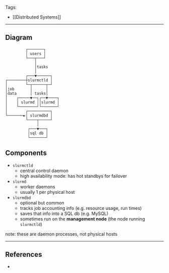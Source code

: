 Tags:
- [[Distributed Systems]]
---

## Diagram
```
         ┌───────┐      
         │ users │      
         └───┬───┘      
             │          
             │tasks     
             │          
         ┌───▼──────┐   
┌────────┼slurmctld │   
│        └─┬──────┬─┘   
│job       │      │     
│data      │ tasks│     
│    ┌─────▼──┐┌──▼────┐
│    │ slurmd ││slurmd │
│    └────────┘└───────┘
│        ┌──────────┐   
└───────►│ slurmdbd │   
         └────┬─────┘   
              │         
          ┌───▼───┐     
          │sql db │     
          └───────┘     
```

## Components
- `slurmctld`
    - central control daemon
    - high availability mode: has hot standbys for failover
- `slurmd`
    - worker daemons 
    - usually 1 per physical host
- `slurmdbd`
    - optional but common
    - tracks job accounting info (e.g. resource usage, run times)
    - saves that info into a SQL db (e.g. MySQL)
    - sometimes run on the **management node** (the node running `slurmctld`)

note: these are daemon processes, not physical hosts

---
## References
- 
